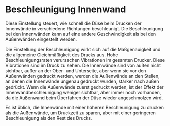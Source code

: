 Beschleunigung Innenwand
====
Diese Einstellung steuert, wie schnell die Düse beim Drucken der Innenwände in verschiedene Richtungen beschleunigt. Die Beschleunigung bei den Innenwänden kann auf eine andere Geschwindigkeit als bei den Außenwänden eingestellt werden.

Die Einstellung der Beschleunigung wirkt sich auf die Maßgenauigkeit und die allgemeine Gleichmäßigkeit des Drucks aus. Hohe Beschleunigungsraten verursachen Vibrationen im gesamten Drucker. Diese Vibrationen sind im Druck zu sehen. Die Innenwände sind von außen nicht sichtbar, außer an der Ober- und Unterseite, aber wenn sie vor den Außenwänden gedruckt werden, werden die Außenwände an den Stellen, an denen die Innenwände ungenau gedruckt wurden, stärker nach außen gedrückt. Wenn die Außenwände zuerst gedruckt werden, ist der Effekt der Innenwandbeschleunigung weniger sichtbar, aber immer noch vorhanden, da die Außenwand beim Überfahren der Düse wieder angeschmolzen wird.

Es ist üblich, die Innenwände mit einer höheren Beschleunigung zu drucken als die Außenwände, um Druckzeit zu sparen, aber mit einer geringeren Beschleunigung als den Rest des Drucks.